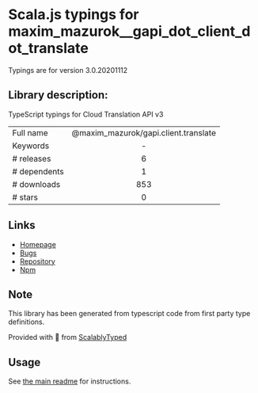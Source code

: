 
# Scala.js typings for maxim_mazurok__gapi_dot_client_dot_translate

Typings are for version 3.0.20201112

## Library description:
TypeScript typings for Cloud Translation API v3

|                    |                 |
| ------------------ | :-------------: |
| Full name          | @maxim_mazurok/gapi.client.translate |
| Keywords           | - |
| # releases         | 6 |
| # dependents       | 1 |
| # downloads        | 853 |
| # stars            | 0 |

## Links
- [Homepage](https://github.com/Maxim-Mazurok/google-api-typings-generator#readme)
- [Bugs](https://github.com/Maxim-Mazurok/google-api-typings-generator/issues)
- [Repository](https://github.com/Maxim-Mazurok/google-api-typings-generator)
- [Npm](https://www.npmjs.com/package/%40maxim_mazurok%2Fgapi.client.translate)
    


## Note
This library has been generated from typescript code from first party type definitions.

Provided with :purple_heart: from [ScalablyTyped](https://github.com/oyvindberg/ScalablyTyped)

## Usage
See [the main readme](../../readme.md) for instructions.



